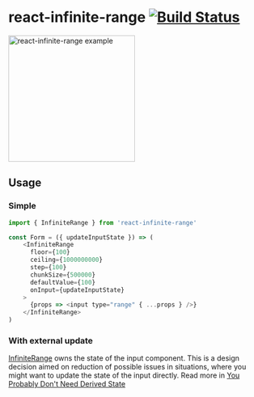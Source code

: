 # react-infinite-range [![Build Status](https://travis-ci.org/halfzebra/react-infinite-range.svg?branch=master)](https://travis-ci.org/halfzebra/react-infinite-range)

<img width="250px" alt="react-infinite-range example" src="https://user-images.githubusercontent.com/3983879/44298581-eb148080-a2e5-11e8-9ce0-f1cd50297fcc.gif">

## Usage

### Simple

```js
import { InfiniteRange } from 'react-infinite-range'

const Form = ({ updateInputState }) => (
    <InfiniteRange
      floor={100}
      ceiling={1000000000}
      step={100}
      chunkSize={500000}
      defaultValue={100}
      onInput={updateInputState}
    >
      {props => <input type="range" { ...props } />}
    </InfiniteRange>
)
```

### With external update

[InfiniteRange](/lib/InfiniteRange) owns the state of the input component. This is a design decision aimed on reduction of possible issues in situations, where you might want to update the state of the input directly. Read more in [You Probably Don't Need Derived State](https://reactjs.org/blog/2018/06/07/you-probably-dont-need-derived-state.html)

